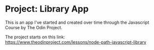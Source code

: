 # **Project: Library App**

This is an app I've started and created over time through the Javascript Course by The Odin Project.

The project starts on this link:
https://www.theodinproject.com/lessons/node-path-javascript-library
